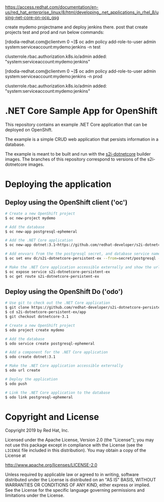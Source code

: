 https://access.redhat.com/documentation/en-us/red_hat_enterprise_linux/8/html/developing_.net_applications_in_rhel_8/using-net-core-on-ocp_gsg

create mydemo projectname and deploy jenkins there. post that create projects test and prod and run below commands:

[rdodia-redhat.com@clientvm 0 ~]$  oc adm policy add-role-to-user admin system:serviceaccount:mydemo:jenkins -n test

clusterrole.rbac.authorization.k8s.io/admin added: "system:serviceaccount:mydemo:jenkins"

[rdodia-redhat.com@clientvm 0 ~]$  oc adm policy add-role-to-user admin system:serviceaccount:mydemo:jenkins -n prod

clusterrole.rbac.authorization.k8s.io/admin added: "system:serviceaccount:mydemo:jenkins"



# .NET Core Sample App for OpenShift

This repository contains an example .NET Core application that can be deployed on OpenShift.

The example is a simple CRUD web application that persists information in a database.

The example is meant to be built and run with the [s2i-dotnetcore](https://github.com/redhat-developer/s2i-dotnetcore) builder
images. The branches of this repository correspond to versions of the s2i-dotnetcore images.

# Deploying the application

## Deploy using the OpenShift client ('oc')

```sh
# Create a new OpenShift project
$ oc new-project mydemo

# Add the database
$ oc new-app postgresql-ephemeral

# Add the .NET Core application
$ oc new-app dotnet:3.1~https://github.com/redhat-developer/s2i-dotnetcore-persistent-ex#dotnetcore-3.1 --context-dir app

# Add envvars from the the postgresql secret, and database service name envvar.
$ oc set env dc/s2i-dotnetcore-persistent-ex --from=secret/postgresql -e database-service=postgresql

# Make the .NET Core application accessible externally and show the url
$ oc expose service s2i-dotnetcore-persistent-ex
$ oc get route s2i-dotnetcore-persistent-ex
```

## Deploy using the OpenShift Do ('odo')

```sh
# Use git to check out the .NET Core application
$ git clone https://github.com/redhat-developer/s2i-dotnetcore-persistent-ex
$ cd s2i-dotnetcore-persistent-ex/app
$ git checkout dotnetcore-3.1

# Create a new OpenShift project
$ odo project create mydemo

# Add the database
$ odo service create postgresql-ephemeral

# Add a component for the .NET Core application
$ odo create dotnet:3.1

# Make the .NET Core application accessible externally
$ odo url create

# Deploy the application
$ odo push

# Link the .NET Core application to the database
$ odo link postgresql-ephemeral
```

# Copyright and License

Copyright 2019 by Red Hat, Inc.

Licensed under the Apache License, Version 2.0 (the "License"); you may not
use this package except in compliance with the License (see the `LICENSE` file
included in this distribution). You may obtain a copy of the License at

   http://www.apache.org/licenses/LICENSE-2.0

Unless required by applicable law or agreed to in writing, software
distributed under the License is distributed on an "AS IS" BASIS, WITHOUT
WARRANTIES OR CONDITIONS OF ANY KIND, either express or implied. See the
License for the specific language governing permissions and limitations under
the License.
